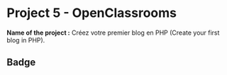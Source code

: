 # Project 5 - OpenClassrooms

**Name of the project :** Créez votre premier blog en PHP (Create your first blog in PHP).

## Badge